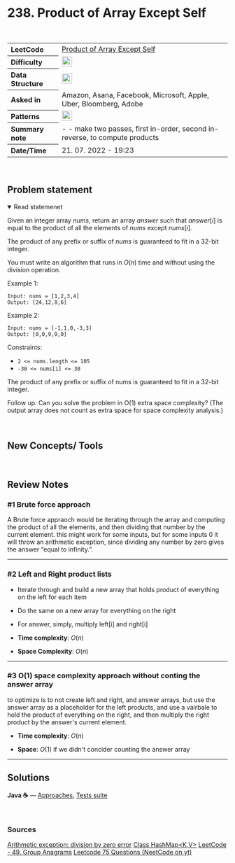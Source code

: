 # 238. Product of Array Except Self

<br>

<table style="text-align: left;">
  <tr>
    <th>LeetCode</th>
    <td><a href="https://leetcode.com/problems/product-of-array-except-self/" target="_blank">Product of Array Except Self</a></td>
  </tr>
  <tr>
    <th>Difficulty</th>
    <td>
    <img src="https://img.shields.io/badge/Medium-ef6c00.svg" height="23"/>
    </td>
  </tr>
  <tr>
    <th>Data Structure</th>
    <td>
    <img src="https://img.shields.io/badge/Arrays-333333.svg" height="23"/>
    </td>
  </tr>
  <tr>
    <th>Asked in</th>
    <td>
    Amazon, Asana, Facebook, Microsoft, Apple, Uber, Bloomberg, Adobe
    </td>
  </tr>
  <tr>
    <th>Patterns</th>
    <td>
      <img src="https://img.shields.io/badge/Left-Right-69314C.svg" height="23"/>
    </td>
  </tr>

  <tr>
    <th>Summary note</th>
    <td>
    - 
    - make two passes, first in-order, second in-reverse, to compute products
    </td>
  </tr>
  
  <tr>
    <th>Date/Time</th>
    <td>
      21. 07. 2022 - 19:23
    </td>
  </tr>


</table>


<br>

## Problem statement
<details open>
   <summary>Read statemenet</summary>

Given an integer array $nums$, return an array $answer$ such that $answer[i]$ is equal to the product of all the elements of $nums$ except $nums[i]$.

The product of any prefix or suffix of $nums$ is guaranteed to fit in a 32-bit integer.

You must write an algorithm that runs in $O(n)$ time and without using the division operation.

 

Example 1:

```
Input: nums = [1,2,3,4]
Output: [24,12,8,6]
```

Example 2:

```
Input: nums = [-1,1,0,-3,3]
Output: [0,0,9,0,0]
``` 

Constraints:

- ```2 <= nums.length <= 105```
- ```-30 <= nums[i] <= 30```


The product of any prefix or suffix of nums is guaranteed to fit in a 32-bit integer.
 

Follow up: Can you solve the problem in O(1) extra space complexity? (The output array does not count as extra space for space complexity analysis.)


</details>

<br>

## New Concepts/ Tools


<br>

## Review Notes

### #1  Brute force approach

A Brute force appraoch would be iterating through the array and computing the product of all the elements, and then dividing that number by the current element. this might work for some inputs, but for some inputs $0$ it will throw an arithmetic exception, since dividing any number by zero gives the answer “equal to infinity.”.

---

### #2 Left and Right product lists

- Iterate through and build a new array that holds product of everything on the left for each item
- Do the same on a new array for everything on the right
- For answer, simply, multiply left[i] and right[i]

- **Time complexity**: $O(n)$ 


- **Space Complexity**: $O(n)$ 


---

### #3 O(1) space complexity approach without conting the answer array
to optimize is to not create left and right, and answer arrays, but use the answer array as a placeholder for the left products, and use a vairbale to hold the product of everything on the right, and then multiply the right product by the answer's current element.

  
- **Time complexity**: $O(n)$ 

- **Space**: $O(1)$  if we didn't concider counting the answer array


---

## Solutions

**Java ☕** — [Approaches](../../../solutions/src/main/java/xyz/grind/coding/blind75/TopKFrequentElements.java), [Tests suite](../../../solutions/src/test/java/blind75/TopKFrequentElementsTest.java)


<br>


### Sources
[Arithmetic exception: division by zero error](https://www.educative.io/answers/arithmetic-exception-division-by-zero-error#:~:text=Any%20number%20divided%20by%20zero,we%20get%20the%20arithmetic%20exception%20.)
[Class HashMap<K,V>](https://docs.oracle.com/javase/8/docs/api/java/util/HashMap.html)
[LeetCode - 49. Group Anagrams](https://leetcode.com/problems/top-k-frequent-elements/)
[Leetcode 75 Questions (NeetCode on yt)](https://docs.google.com/spreadsheets/d/1A2PaQKcdwO_lwxz9bAnxXnIQayCouZP6d-ENrBz_NXc/edit#gid=0)